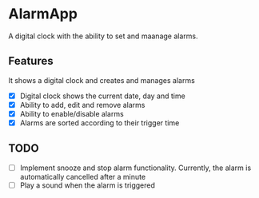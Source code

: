 # AlarmApp

A digital clock with the ability to set and maanage alarms.

## Features

It shows a digital clock and creates and manages alarms

- [x] Digital clock shows the current date, day and time
- [x] Ability to add, edit and remove alarms
- [x] Ability to enable/disable alarms
- [x] Alarms are sorted according to their trigger time

## TODO

- [ ] Implement snooze and stop alarm functionality. Currently, the alarm is automatically cancelled after a minute
- [ ] Play a sound when the alarm is triggered